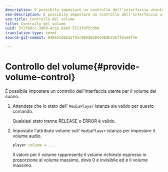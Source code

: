 ```yaml
---
description: È possibile impostare un controllo dell'interfaccia utente per il volume del suono.
seo-description: È possibile impostare un controllo dell'interfaccia utente per il volume del suono.
seo-title: Controllo del volume
title: Controllo del volume
uuid: 5f2f69cc-3969-4ca2-8ab9-5713fdf5cdb8
translation-type: tm+mt
source-git-commit: 040655d8ba5f91c98ed0584c08db226ffe1e0f4e

---
```



# Controllo del volume{#provide-volume-control}

È possibile impostare un controllo dell&#39;interfaccia utente per il volume del suono.

1. Attendete che lo stato dell&#39; `MediaPlayer` istanza sia valido per questo comando.

   Qualsiasi stato tranne RELEASE o ERROR è valido.
1. Impostate l&#39;attributo volume sull&#39; `MediaPlayer` istanza per impostare il volume audio.

   ```js
   player.volume = ...
   ```

   Il valore per il volume rappresenta il volume richiesto espresso in proporzione al volume massimo, dove 0 è invisibile ed è il volume massimo.

